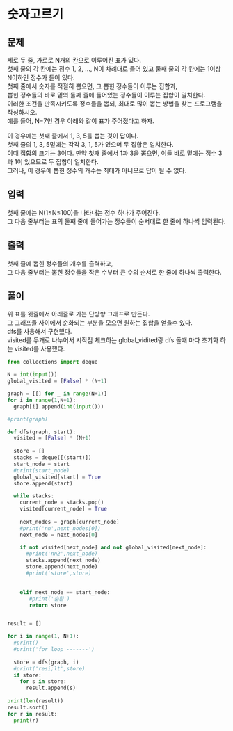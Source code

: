 # 숫자고르기

## 문제
세로 두 줄, 가로로 N개의 칸으로 이루어진 표가 있다. </br>
첫째 줄의 각 칸에는 정수 1, 2, …, N이 차례대로 들어 있고 둘째 줄의 각 칸에는 1이상 N이하인 정수가 들어 있다. </br>
첫째 줄에서 숫자를 적절히 뽑으면, 그 뽑힌 정수들이 이루는 집합과,  </br>
뽑힌 정수들의 바로 밑의 둘째 줄에 들어있는 정수들이 이루는 집합이 일치한다.  </br>
이러한 조건을 만족시키도록 정수들을 뽑되, 최대로 많이 뽑는 방법을 찾는 프로그램을 작성하시오. </br>
예를 들어, N=7인 경우 아래와 같이 표가 주어졌다고 하자. </br>

이 경우에는 첫째 줄에서 1, 3, 5를 뽑는 것이 답이다.  </br>
첫째 줄의 1, 3, 5밑에는 각각 3, 1, 5가 있으며 두 집합은 일치한다.  </br>
이때 집합의 크기는 3이다. 만약 첫째 줄에서 1과 3을 뽑으면, 이들 바로 밑에는 정수 3과 1이 있으므로 두 집합이 일치한다.  </br>
그러나, 이 경우에 뽑힌 정수의 개수는 최대가 아니므로 답이 될 수 없다. </br>

## 입력
첫째 줄에는 N(1≤N≤100)을 나타내는 정수 하나가 주어진다.  </br>
그 다음 줄부터는 표의 둘째 줄에 들어가는 정수들이 순서대로 한 줄에 하나씩 입력된다. </br>

## 출력
첫째 줄에 뽑힌 정수들의 개수를 출력하고, </br>
그 다음 줄부터는 뽑힌 정수들을 작은 수부터 큰 수의 순서로 한 줄에 하나씩 출력한다. </br>

## 풀이
위 표를 윗줄에서 아래줄로 가는 단방향 그래프로 만든다. </br>
그 그래프들 사이에서 순화되는 부분을 모으면 원하는 집합을 얻을수 있다. </br>
dfs를 사용해서 구현했다. </br>
visited를 두개로 나누어서 시작점 체크하는 global_vidited랑 dfs 돌때 마다 초기화 하는 visited를 사용했다. </br>

```python
from collections import deque

N = int(input())
global_visited = [False] * (N+1)

graph = [[] for _ in range(N+1)]
for i in range(1,N+1):
  graph[i].append(int(input()))

#print(graph)

def dfs(graph, start):
  visited = [False] * (N+1)
 
  store = []
  stacks = deque([(start)])
  start_node = start
  #print(start_node)  
  global_visited[start] = True
  store.append(start)

  while stacks:
    current_node = stacks.pop()   
    visited[current_node] = True
    
    next_nodes = graph[current_node]    
    #print('nn',next_nodes[0])
    next_node = next_nodes[0]     

    if not visited[next_node] and not global_visited[next_node]:    
      #print('nn2',next_node)
      stacks.append(next_node)
      store.append(next_node)
      #print('store',store)
      

    elif next_node == start_node:
       #print('순환')      
       return store 


result = []

for i in range(1, N+1):
  #print()
  #print('for loop -------')
  
  store = dfs(graph, i)
  #print('resi;lt',store)
  if store:
    for s in store:
      result.append(s)
    
print(len(result))
result.sort()
for r in result:
  print(r)
```

